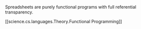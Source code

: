 

Spreadsheets are purely functional programs with full referential transparency.

[[science.cs.languages.Theory.Functional Programming]]